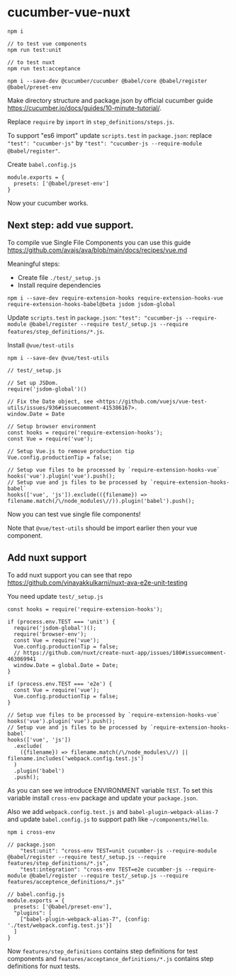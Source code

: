 # cucumber-vue-nuxt

```
npm i

// to test vue components
npm run test:unit

// to test nuxt
npm run test:acceptance
```

`npm i --save-dev @cucumber/cucumber @babel/core @babel/register @babel/preset-env`

Make directory structure and package.json by official cucumber guide https://cucumber.io/docs/guides/10-minute-tutorial/.

Replace `require` by `import` in `step_definitions/steps.js`.

To support "es6 import" update `scripts.test` in `package.json`: replace `"test": "cucumber-js"` by `"test": "cucumber-js --require-module @babel/register"`.

Create `babel.config.js`
```
module.exports = {
  presets: ['@babel/preset-env']
}
```

Now your cucumber works.

## Next step: add vue support.
To compile vue Single File Components you can use this guide https://github.com/avajs/ava/blob/main/docs/recipes/vue.md

Meaningful steps:
* Create file `./test/_setup.js`
* Install require dependencies

`npm i --save-dev require-extension-hooks require-extension-hooks-vue require-extension-hooks-babel@beta jsdom jsdom-global`

Update `scripts.test` in `package.json`: `"test": "cucumber-js --require-module @babel/register --require test/_setup.js --require features/step_definitions/*.js`.

Install `@vue/test-utils`

`npm i --save-dev @vue/test-utils`

```
// test/_setup.js

// Set up JSDom.
require('jsdom-global')()

// Fix the Date object, see <https://github.com/vuejs/vue-test-utils/issues/936#issuecomment-415386167>.
window.Date = Date

// Setup browser environment
const hooks = require('require-extension-hooks');
const Vue = require('vue');

// Setup Vue.js to remove production tip
Vue.config.productionTip = false;

// Setup vue files to be processed by `require-extension-hooks-vue`
hooks('vue').plugin('vue').push();
// Setup vue and js files to be processed by `require-extension-hooks-babel`
hooks(['vue', 'js']).exclude(({filename}) => filename.match(/\/node_modules\//)).plugin('babel').push();
```

Now you can test vue single file components!

Note that `@vue/test-utils` should be import earlier then your vue component.

## Add nuxt support
To add nuxt support you can see that repo https://github.com/vinayakkulkarni/nuxt-ava-e2e-unit-testing

You need update `test/_setup.js`

```
const hooks = require('require-extension-hooks');

if (process.env.TEST === 'unit') {
  require('jsdom-global')();
  require('browser-env');
  const Vue = require('vue');
  Vue.config.productionTip = false;
  // https://github.com/nuxt/create-nuxt-app/issues/180#issuecomment-463069941
  window.Date = global.Date = Date;
}

if (process.env.TEST === 'e2e') {
  const Vue = require('vue');
  Vue.config.productionTip = false;
}

// Setup vue files to be processed by `require-extension-hooks-vue`
hooks('vue').plugin('vue').push();
// Setup vue and js files to be processed by `require-extension-hooks-babel`
hooks(['vue', 'js'])
  .exclude(
    ({filename}) => filename.match(/\/node_modules\//) || filename.includes('webpack.config.test.js')
  )
  .plugin('babel')
  .push();
```

As you can see we introduce ENVIRONMENT variable `TEST`. To set this variable install `cross-env` package and update your `package.json`. 

Also we add `webpack.config.test.js` and `babel-plugin-webpack-alias-7` and update `babel.config.js` to support path like `~/components/Hello`.

```
npm i cross-env
```
```
// package.json
    "test:unit": "cross-env TEST=unit cucumber-js --require-module @babel/register --require test/_setup.js --require features/step_definitions/*.js",
    "test:integration": "cross-env TEST=e2e cucumber-js --require-module @babel/register --require test/_setup.js --require features/acceptence_definitions/*.js"
```
```
// babel.config.js
module.exports = {
  presets: ['@babel/preset-env'],
  "plugins": [
    ["babel-plugin-webpack-alias-7", {config: './test/webpack.config.test.js'}]
  ]
}

```

Now `features/step_definitions` contains step definitions for test components and `features/acceptance_definitions/*.js` contains step definitions for nuxt tests.

